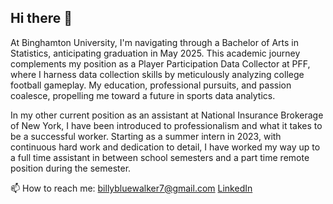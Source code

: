 ## Hi there 👋

At Binghamton University, I'm navigating through a Bachelor of Arts in Statistics, anticipating graduation in May 2025. This academic journey complements my position as a Player Participation Data Collector at PFF, where I harness data collection skills by meticulously analyzing college football gameplay. My education, professional pursuits, and passion coalesce, propelling me toward a future in sports data analytics.

In my other current position as an assistant at National Insurance Brokerage of New York, I have been introduced to professionalism and what it takes to be a successful worker. Starting as a summer intern in 2023, with continuous hard work and dedication to detail, I have worked my way up to a full time assistant in between school semesters and a part time remote position during the semester.


📫 How to reach me: billybluewalker7@gmail.com [LinkedIn](https://www.linkedin.com/in/william-walker25/)

